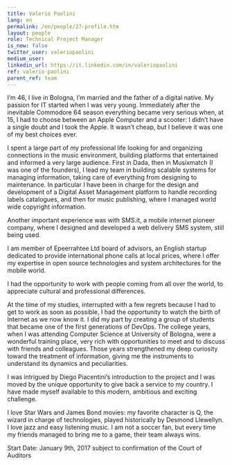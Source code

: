 ```yaml
---
title: Valerio Paolini
lang: en
permalink: /en/people/27-profile.htm
layout: people
role: Technical Project Manager
is_new: false
twitter_user: valeriopaolini
medium_user:
linkedin_url: https://it.linkedin.com/in/valeriopaolini
ref: valerio-paolini
parent_ref: team
---
```

I’m 46, I live in Bologna, I’m married and the father of a digital native.  My passion for IT started when I was very young. Immediately after the inevitable Commodore 64 season everything became very serious when, at 15, I had to choose between an Apple Computer and a scooter: I didn’t have a single doubt and I took the Apple. It wasn’t cheap, but I believe it was one of my best choices ever.

I spent a large part of my professional life looking for and organizing connections in the music environment, building platforms that entertained and informed a very large audience. First in Dada, then in Musixmatch (I was one of the founders), I lead my team in building scalable systems for managing information, taking care of everything from designing to maintenance. In particular I have been in charge for the design and development of a Digital Asset Management platform to handle recording labels catalogues, and then for music publishing, where I managed world wide copyright information.

Another important experience was with SMS.it, a mobile internet pioneer company, where I designed and developed a web delivery SMS system, still being used.

I am member of Epeerrahtee Ltd board of advisors, an English startup dedicated to provide international phone calls at local prices, where I offer my expertise in open source technologies and system architectures for the mobile world.

I had the opportunity to work with people coming from all over the world, to appreciate cultural and professional differences.

At the time of my studies, interrupted with a few regrets because I had to get to work as soon as possible, I had the opportunity to watch the birth of Internet as we now know it. I did my part by creating a group of students that became one of the first generations of DevOps. The college years, when I was attending Computer Science at University of Bologna, were a wonderful training place, very rich with opportunities to meet and to discuss with friends and colleagues. Those years strengthened my deep curiosity toward the treatment of information, giving me the instruments to understand its dynamics and peculiarities.

I was intrigued by Diego Piacentini’s introduction to the project and I was moved by the unique opportunity to give back a service to my country. I have made myself available to this modern, ambitious and exciting challenge.

I love Star Wars and James Bond movies: my favorite character is Q, the wizard in charge of technologies, played historically by Desmond Llewellyn. I love jazz and easy listening music. I am not a soccer fan, but every time my friends managed to bring me to a game, their team always wins.

Start Date:  January 9th, 2017 subject to confirmation of the Court of Auditors
